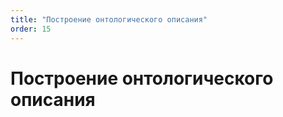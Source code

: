 ```yaml
---
title: "Построение онтологического описания"
order: 15
---
```


# Построение онтологического описания

